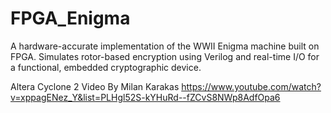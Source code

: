 # FPGA_Enigma
A hardware-accurate implementation of the WWII Enigma machine built on FPGA. Simulates rotor-based encryption using Verilog and real-time I/O for a functional, embedded cryptographic device.

Altera Cyclone 2 Video By Milan Karakas 
https://www.youtube.com/watch?v=xppagENez_Y&list=PLHgl52S-kYHuRd--fZCvS8NWp8AdfOpa6

